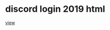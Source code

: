 <h1>discord login 2019 html</h1>
<a href="https://kwoami.github.io/discord-login-2019-html/">view</a>
